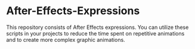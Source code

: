 # After-Effects-Expressions
This repository consists of After Effects expressions. You can utilize these scripts in your projects to reduce the time spent on repetitive animations and to create more complex graphic animations.
